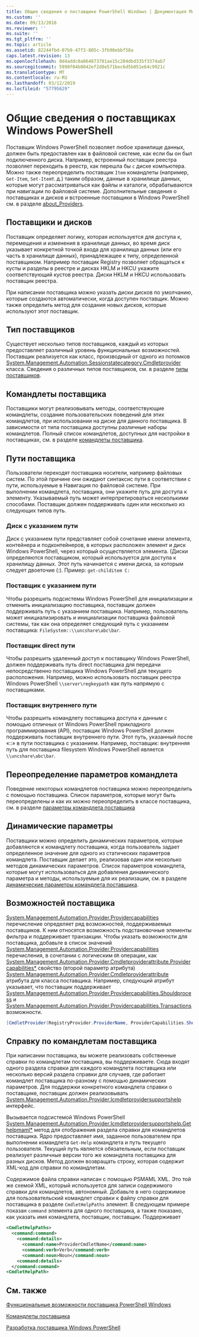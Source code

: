 ```yaml
---
title: Общие сведения о поставщике PowerShell Windows | Документация Майкрософт
ms.custom: ''
ms.date: 09/13/2016
ms.reviewer: ''
ms.suite: ''
ms.tgt_pltfrm: ''
ms.topic: article
ms.assetid: 82244fbd-07b9-47f3-805c-3fb90ebbf58a
caps.latest.revision: 13
ms.openlocfilehash: 0d4addc0a064873701ae15c204dbd335f3374ab7
ms.sourcegitcommit: 5990f04b8042ef2d8e571bec6d5b051e64c9921c
ms.translationtype: MT
ms.contentlocale: ru-RU
ms.lasthandoff: 03/12/2019
ms.locfileid: "57795629"
---
```

# <a name="windows-powershell-provider-overview"></a>Общие сведения о поставщиках Windows PowerShell

Поставщик Windows PowerShell позволяет любое хранилище данных, должен быть предоставлен как в файловой системе, как если бы он был подключенного диска. Например, встроенный поставщик реестра позволяет переходить в реестр, как перешла бы `c` диске компьютера. Можно также переопределить поставщик `Item` командлеты (например, `Get-Item`, `Set-Item`т. д.) таким образом, данные в хранилище данных, которые могут рассматриваться как файлы и каталоги, обрабатываются при навигации по файловой системе. Дополнительные сведения о поставщиках и дисков и встроенные поставщики в Windows PowerShell см. в разделе [about_Providers](/powershell/module/microsoft.powershell.core/about/about_providers).

## <a name="providers-and-drives"></a>Поставщики и дисков

Поставщик определяет логику, которая используется для доступа к, перемещения и изменения в хранилище данных, во время диск указывает конкретной точкой входа для хранилища данных (или его часть в хранилище данных), принадлежащее к типу, определенной поставщиком. Например поставщик Registry позволяет обращаться к кусты и разделы в реестре и дисках HKLM и HKCU укажите соответствующий кустов реестра. Диски HKLM и HKCU использовать поставщик реестра.

При написании поставщика можно указать диски дисков по умолчанию, которые создаются автоматически, когда доступен поставщик. Можно также определить метод для создания новых дисков, которые используют этот поставщик.

## <a name="type-of-providers"></a>Тип поставщиков

Существует несколько типов поставщиков, каждый из которых предоставляет различный уровень функциональных возможностей. Поставщик реализуется как класс, производный от одного из потомков [System.Management.Automation.Sessionstatecategory.Cmdletprovider](/dotnet/api/System.Management.Automation.SessionStateCategory.CmdletProvider) класса. Сведения о различных типов поставщиков, см. в разделе [типы поставщиков](./provider-types.md).

## <a name="provider-cmdlets"></a>Командлеты поставщика

Поставщики могут реализовывать методы, соответствующие командлеты, создание пользовательских поведений для этих командлетов, при использовании на диске для данного поставщика. В зависимости от типа поставщика доступны различные наборы командлетов. Полный список командлетов, доступных для настройки в поставщиках, см. в разделе [командлеты поставщика](./provider-cmdlets.md).

## <a name="provider-paths"></a>Пути поставщика

Пользователи переходят поставщика носители, например файловых систем. По этой причине они ожидают синтаксис пути в соответствии с пути, используемые в Навигация по файловой системе. При выполнении командлета, поставщика, они укажите путь для доступа к элементу. Указываемый путь может интерпретироваться несколькими способами. Поставщик должен поддерживать один или несколько из следующих типов путь.

### <a name="drive-qualified-paths"></a>Диск с указанием пути

Диск с указанием пути представляет собой сочетание имени элемента, контейнера и подконтейнеров, в которых расположен элемент и диск Windows PowerShell, через который осуществляется элемента. (Диски определяются поставщиком, который используется для доступа к хранилищу данных. Этот путь начинается с имени диска, за которым следует двоеточие (:). Пример: `get-childitem C:`

### <a name="provider-qualified-paths"></a>Поставщик с указанием пути

Чтобы разрешить подсистемы Windows PowerShell для инициализации и отменить инициализацию поставщика, поставщик должен поддерживать путь с указанием поставщика. Например, пользователь может инициализировать и инициализации поставщика файловой системы, так как она определяет следующий путь с указанием поставщика: `FileSystem::\\uncshare\abc\bar`.

### <a name="provider-direct-paths"></a>Поставщик direct пути

Чтобы разрешить удаленный доступ к поставщику Windows PowerShell, должен поддерживать путь direct поставщика для передачи непосредственно поставщика Windows PowerShell для текущего расположения. Например, можно использовать поставщик реестра Windows PowerShell `\\server\regkeypath` как путь напрямую с поставщиками.

### <a name="provider-internal-paths"></a>Поставщик внутреннего пути

Чтобы разрешить командлету поставщика доступа к данным с помощью отличных от Windows PowerShell прикладного программирования (API), поставщик Windows PowerShell должен поддерживать поставщик внутреннего пути. Этот путь, указанный после «::» в пути поставщика с указанием. Например, поставщик: внутренняя путь для поставщика filesystem Windows PowerShell является `\\uncshare\abc\bar`.

## <a name="overriding-cmdlet-parameters"></a>Переопределение параметров командлета

Поведение некоторых командлетов поставщика можно переопределить с помощью поставщика. Список параметров, которые могут быть переопределены и как их можно переопределить в классе поставщика, см. в разделе [параметры командлета поставщика](./provider-cmdlet-parameters.md)

## <a name="dynamic-parameters"></a>Динамические параметры

Поставщики можно определить динамических параметров, которые добавляются к командлету поставщика, когда пользователь задает определенное значение для одного из статических параметров командлета. Поставщик делает это, реализовав один или несколько методов динамических параметров. Список параметров командлета, которые могут использоваться для добавления динамического параметра и методы, используемые для их реализации, см. в разделе [динамические параметры командлета поставщика](./provider-cmdlet-dynamic-parameters.md).

## <a name="provider-capabilities"></a>Возможностей поставщика

[System.Management.Automation.Provider.Providercapabilities](/dotnet/api/System.Management.Automation.Provider.ProviderCapabilities) перечисление определяет ряд возможностей, поддерживаемых поставщиков. К ним относятся возможность подстановочные элементы фильтра и поддерживает транзакции. Чтобы указать возможности для поставщика, добавьте в список значений [System.Management.Automation.Provider.Providercapabilities](/dotnet/api/System.Management.Automation.Provider.ProviderCapabilities) перечисления, в сочетании с логическим `OR` операции, как [ System.Management.Automation.Provider.Cmdletproviderattribute.Providercapabilities*](/dotnet/api/System.Management.Automation.Provider.CmdletProviderAttribute.ProviderCapabilities) свойство (второй параметр атрибута) [System.Management.Automation.Provider.Cmdletproviderattribute ](/dotnet/api/System.Management.Automation.Provider.CmdletProviderAttribute) атрибута для класса поставщика. Например, следующий атрибут указывает, что поставщик поддерживает [System.Management.Automation.Provider.Providercapabilities.Shouldprocess](/dotnet/api/System.Management.Automation.Provider.ProviderCapabilities.ShouldProcess) и [ System.Management.Automation.Provider.Providercapabilities.Transactions](/dotnet/api/System.Management.Automation.Provider.ProviderCapabilities.Transactions) возможности.

```csharp
[CmdletProvider(RegistryProvider.ProviderName, ProviderCapabilities.ShouldProcess | ProviderCapabilities.Transactions)]

```

## <a name="provider-cmdlet-help"></a>Справку по командлетам поставщика

При написании поставщика, вы можете реализовать собственные справки по командлетам поставщика, вы поддерживаете. Сюда входят одного раздела справки для каждого командлета поставщика или несколько версий раздела справки для случаев, где работает командлет поставщика по-разному с помощью динамических параметров. Для поддержки конкретного командлета справки о поставщике, поставщик должен реализовывать [System.Management.Automation.Provider.Icmdletprovidersupportshelp](/dotnet/api/System.Management.Automation.Provider.ICmdletProviderSupportsHelp) интерфейс.

Вызывается подсистемой Windows PowerShell [System.Management.Automation.Provider.Icmdletprovidersupportshelp.Gethelpmaml*](/dotnet/api/System.Management.Automation.Provider.ICmdletProviderSupportsHelp.GetHelpMaml) метод для отображения раздела справки для командлетов поставщика. Ядро предоставляет имя, заданное пользователем при выполнении командлета `Get-Help` командлета и путь текущего пользователя. Текущий путь является обязательным, если поставщик реализует различные версии того же командлета поставщика для разных дисков. Метод должен возвращать строку, которая содержит XML-код для справки по командлетам.

Содержимое файла справки написан с помощью PSMAML XML. Это той же схемой XML, который используется для записи содержимого справки для командлетов, автономный. Добавьте в него содержимое для пользовательский командлет справки к файлу справки для поставщика в разделе `CmdletHelpPaths` элемент. В следующем примере показан `command` элемента для одного поставщика, а также показано, как указать имя командлета, поставщик, поставщик. Поддерживает

```xml
<CmdletHelpPaths>
  <command:command>
    <command:details>
      <command:name>ProviderCmdletName</command:name>
      <command:verb>Verb</command:verb>
      <command:noun>Noun</command:noun>
    <command:details>
  </command:command>
<CmdletHelpPath>
```

## <a name="see-also"></a>См. также

[Функциональные возможности поставщика PowerShell Windows](./provider-types.md)

[Командлеты поставщика](./provider-cmdlets.md)

[Разработка поставщика Windows PowerShell](./writing-a-windows-powershell-provider.md)